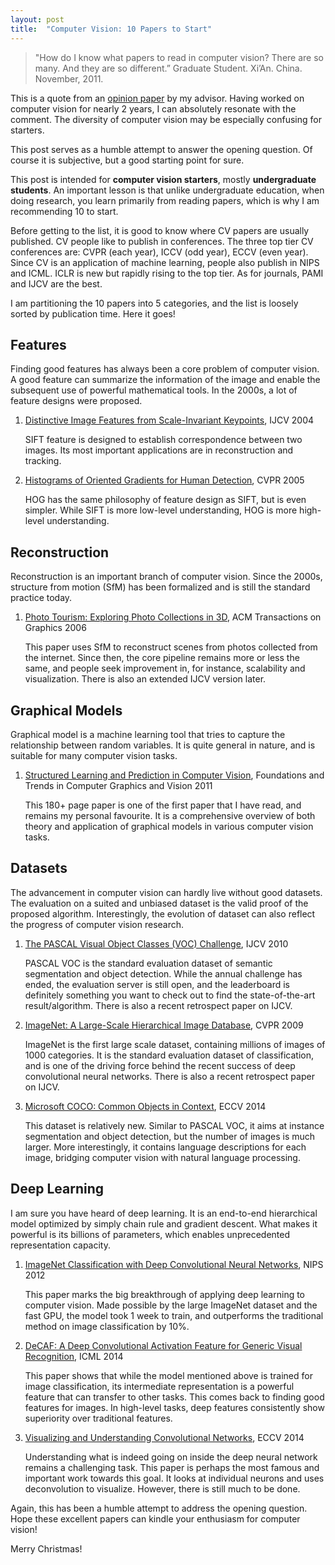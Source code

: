 ```yaml
---
layout: post
title:  "Computer Vision: 10 Papers to Start"
---
```


> "How do I know what papers to read in computer vision? There are so many. And they are so different.” Graduate Student. Xi’An. China. November, 2011.

This is a quote from an [opinion paper][core] by my advisor. Having worked on computer vision for nearly 2 years, I can absolutely resonate with the comment. The diversity of computer vision may be especially confusing for starters.

This post serves as a humble attempt to answer the opening question. Of course it is subjective, but a good starting point for sure.

This post is intended for **computer vision starters**, mostly **undergraduate students**. An important lesson is that unlike undergraduate education, when doing research, you learn primarily from reading papers, which is why I am recommending 10 to start.

Before getting to the list, it is good to know where CV papers are usually published. CV people like to publish in conferences. The three top tier CV conferences are: CVPR (each year), ICCV (odd year), ECCV (even year). Since CV is an application of machine learning, people also publish in NIPS and ICML. ICLR is new but rapidly rising to the top tier. As for journals, PAMI and IJCV are the best.

I am partitioning the 10 papers into 5 categories, and the list is loosely sorted by publication time. Here it goes!

## Features

Finding good features has always been a core problem of computer vision. A good feature can summarize the information of the image and enable the subsequent use of powerful mathematical tools. In the 2000s, a lot of feature designs were proposed.

1. [Distinctive Image Features from Scale-Invariant Keypoints][sift], IJCV 2004

   SIFT feature is designed to establish correspondence between two images. Its most important applications are in reconstruction and tracking. 

2. [Histograms of Oriented Gradients for Human Detection][hog], CVPR 2005

   HOG has the same philosophy of feature design as SIFT, but is even simpler. While SIFT is more low-level understanding, HOG is more high-level understanding.

## Reconstruction

Reconstruction is an important branch of computer vision. Since the 2000s, structure from motion (SfM) has been formalized and is still the standard practice today.

1. [Photo Tourism: Exploring Photo Collections in 3D][photo], ACM Transactions on Graphics 2006

   This paper uses SfM to reconstruct scenes from photos collected from the internet. Since then, the core pipeline remains more or less the same, and people seek improvement in, for instance, scalability and visualization. There is also an extended IJCV version later.

## Graphical Models

Graphical model is a machine learning tool that tries to capture the relationship between random variables. It is quite general in nature, and is suitable for many computer vision tasks.

1. [Structured Learning and Prediction in Computer Vision][graphical model], Foundations and Trends in Computer Graphics and Vision 2011
  
   This 180+ page paper is one of the first paper that I have read, and remains my personal favourite. It is a comprehensive overview of both theory and application of graphical models in various computer vision tasks. 

## Datasets

The advancement in computer vision can hardly live without good datasets. The evaluation on a suited and unbiased dataset is the valid proof of the proposed algorithm. Interestingly, the evolution of dataset can also reflect the progress of computer vision research.

1. [The PASCAL Visual Object Classes (VOC) Challenge][pascal], IJCV 2010

   PASCAL VOC is the standard evaluation dataset of semantic segmentation and object detection. While the annual challenge has ended, the evaluation server is still open, and the leaderboard is definitely something you want to check out to find the state-of-the-art result/algorithm. There is also a recent retrospect paper on IJCV. 

2. [ImageNet: A Large-Scale Hierarchical Image Database][imagenet], CVPR 2009

   ImageNet is the first large scale dataset, containing millions of images of 1000 categories. It is the standard evaluation dataset of classification, and is one of the driving force behind the recent success of deep convolutional neural networks. There is also a recent retrospect paper on IJCV.

3. [Microsoft COCO: Common Objects in Context][coco], ECCV 2014

   This dataset is relatively new. Similar to PASCAL VOC, it aims at instance segmentation and object detection, but the number of images is much larger. More interestingly, it contains language descriptions for each image, bridging computer vision with natural language processing.

## Deep Learning

I am sure you have heard of deep learning. It is an end-to-end hierarchical model optimized by simply chain rule and gradient descent. What makes it powerful is its billions of parameters, which enables unprecedented representation capacity. 

1. [ImageNet Classification with Deep Convolutional Neural Networks][alexnet], NIPS 2012

   This paper marks the big breakthrough of applying deep learning to computer vision. Made possible by the large ImageNet dataset and the fast GPU, the model took 1 week to train, and outperforms the traditional method on image classification by 10%.

2. [DeCAF: A Deep Convolutional Activation Feature for Generic Visual Recognition][decaf], ICML 2014

   This paper shows that while the model mentioned above is trained for image classification, its intermediate representation is a powerful feature that can transfer to other tasks. This comes back to finding good features for images. In high-level tasks, deep features consistently show superiority over traditional features. 

3. [Visualizing and Understanding Convolutional Networks][visualize], ECCV 2014

   Understanding what is indeed going on inside the deep neural network remains a challenging task. This paper is perhaps the most famous and important work towards this goal. It looks at individual neurons and uses deconvolution to visualize. However, there is still much to be done.

Again, this has been a humble attempt to address the opening question. Hope these excellent papers can kindle your enthusiasm for computer vision!

Merry Christmas!

[core]: http://www.stat.ucla.edu/~yuille/Pubs10_12/opinion_core.pdf
[sift]: https://www.cs.ubc.ca/~lowe/papers/ijcv04.pdf
[hog]: http://lear.inrialpes.fr/people/triggs/pubs/Dalal-cvpr05.pdf
[photo]: http://phototour.cs.washington.edu/Photo_Tourism.pdf
[graphical model]: http://pub.ist.ac.at/~chl/papers/nowozin-fnt2011.pdf
[pascal]: http://host.robots.ox.ac.uk:8080/pascal/VOC/pubs/everingham10.pdf
[imagenet]: http://www.image-net.org/papers/imagenet_cvpr09.pdf
[coco]: http://arxiv.org/abs/1405.0312
[alexnet]: http://papers.nips.cc/paper/4824-imagenet-classification-with-deep-convolutional-neural-networks.pdf
[decaf]: http://jmlr.org/proceedings/papers/v32/donahue14.pdf
[visualize]:https://www.cs.nyu.edu/~fergus/papers/zeilerECCV2014.pdf